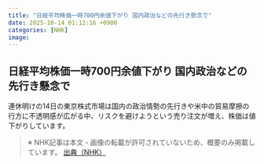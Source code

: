```yaml
---
title: "日経平均株価一時700円余値下がり 国内政治などの先行き懸念で"
date: 2025-10-14 01:12:16 +0900
categories: [NHK]
image: 
---
```

## 日経平均株価一時700円余値下がり 国内政治などの先行き懸念で

連休明けの14日の東京株式市場は国内の政治情勢の先行きや米中の貿易摩擦の行方に不透明感が広がる中、リスクを避けようという売り注文が増え、株価は値下がりしています。

> ※ NHK記事は本文・画像の転載が許可されていないため、概要のみ掲載しています。
[出典（NHK）](http://www3.nhk.or.jp/news/html/20251014/k10014948711000.html)
